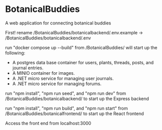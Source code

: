 # BotanicalBuddies
A web application for connecting botanical buddies

First! rename /BotanicalBuddies/botanicalbackend/.env.example -> /BotanicalBuddies/botanicalbackend/.env

run "docker compose up --build" from /BotanicalBuddies/ will start up the following:
* A postgres data base container for users, plants, threads, posts, and journal entries.
* A MINIO container for images.
* A .NET micro service for managing user journals.
* A .NET micro service for managing forums.

run "npm install", "npm run seed", and "npm run dev" from /BotanicalBuddies/botanicalbackend/ to start up the Express backend

run "npm install", "npm run build", and "npm run start" from /BotanicalBuddies/botanicalfrontend/ to start up the React frontend

Access the front end from localhost:3000